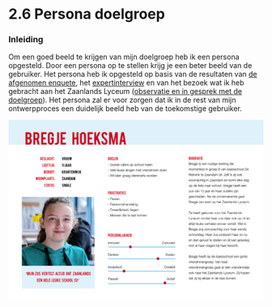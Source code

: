 # 2.6 Persona doelgroep

### Inleiding

Om een goed beeld te krijgen van mijn doelgroep heb ik een persona opgesteld. Door een persona op te stellen krijg je een beter beeld van de gebruiker. Het persona heb ik opgesteld op basis van de resultaten van [de afgenomen enquete](3.1-enquete-18-september-2018.md), het [expertinterview](untitled-3.md) en van het bezoek wat ik heb gebracht aan het Zaanlands Lyceum \([observatie en in gesprek met de doelgroep](untitled-2.md)\). Het persona zal er voor zorgen dat ik in de rest van mijn ontwerpproces een duidelijk beeld heb van de toekomstige gebruiker.

![](../.gitbook/assets/persona-v2.jpg)



